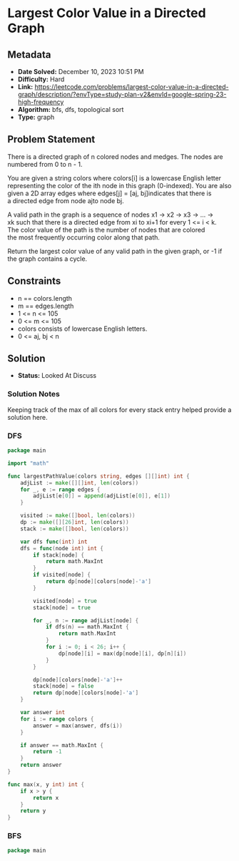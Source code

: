 # Largest Color Value in a Directed Graph

## Metadata

- **Date Solved:** December 10, 2023 10:51 PM
- **Difficulty:** Hard
- **Link:** https://leetcode.com/problems/largest-color-value-in-a-directed-graph/description/?envType=study-plan-v2&envId=google-spring-23-high-frequency
- **Algorithm:** bfs, dfs, topological sort
- **Type:** graph

## Problem Statement

There is a directed graph of n colored nodes and medges. The nodes are numbered from 0 to n - 1.

You are given a string colors where colors[i] is a lowercase English letter representing the color of the ith node in this graph (0-indexed). You are also given a 2D array edges where edges[j] = [aj, bj]indicates that there is a directed edge from node ajto node bj.

A valid path in the graph is a sequence of nodes x1 -> x2 -> x3 -> ... -> xk such that there is a directed edge from xi to xi+1 for every 1 <= i < k. The color value of the path is the number of nodes that are colored the most frequently occurring color along that path.

Return the largest color value of any valid path in the given graph, or -1 if the graph contains a cycle.

## Constraints

- n == colors.length
- m == edges.length
- 1 <= n <= 105
- 0 <= m <= 105
- colors consists of lowercase English letters.
- 0 <= aj, bj < n

## Solution

- **Status:** Looked At Discuss

### Solution Notes

Keeping track of the max of all colors for every stack entry helped provide a solution here.


### DFS

```go
package main

import "math"

func largestPathValue(colors string, edges [][]int) int {
	adjList := make([][]int, len(colors))
	for _, e := range edges {
		adjList[e[0]] = append(adjList[e[0]], e[1])
	}

	visited := make([]bool, len(colors))
	dp := make([][26]int, len(colors))
	stack := make([]bool, len(colors))

	var dfs func(int) int
	dfs = func(node int) int {
		if stack[node] {
			return math.MaxInt
		}
		if visited[node] {
			return dp[node][colors[node]-'a']
		}

		visited[node] = true
		stack[node] = true

		for _, n := range adjList[node] {
			if dfs(n) == math.MaxInt {
				return math.MaxInt
			}
			for i := 0; i < 26; i++ {
				dp[node][i] = max(dp[node][i], dp[n][i])
			}
		}

		dp[node][colors[node]-'a']++
		stack[node] = false
		return dp[node][colors[node]-'a']
	}

	var answer int
	for i := range colors {
		answer = max(answer, dfs(i))
	}

	if answer == math.MaxInt {
		return -1
	}
	return answer
}

func max(x, y int) int {
	if x > y {
		return x
	}
	return y
}
```

### BFS

```go
package main
```
